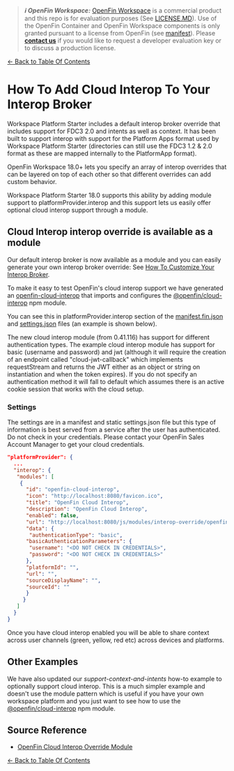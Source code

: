 > **_:information_source: OpenFin Workspace:_** [OpenFin Workspace](https://www.openfin.co/workspace/) is a commercial product and this repo is for evaluation purposes (See [LICENSE.MD](../LICENSE.MD)). Use of the OpenFin Container and OpenFin Workspace components is only granted pursuant to a license from OpenFin (see [manifest](../public/manifest.fin.json)). Please [**contact us**](https://www.openfin.co/workspace/poc/) if you would like to request a developer evaluation key or to discuss a production license.

[<- Back to Table Of Contents](../README.md)

# How To Add Cloud Interop To Your Interop Broker

Workspace Platform Starter includes a default interop broker override that includes support for FDC3 2.0 and intents as well as context. It has been built to support interop with support for the Platform Apps format used by Workspace Platform Starter (directories can still use the FDC3 1.2 & 2.0 format as these are mapped internally to the PlatformApp format).

OpenFin Workspace 18.0+ lets you specify an array of interop overrides that can be layered on top of each other so that different overrides can add custom behavior.

Workspace Platform Starter 18.0 supports this ability by adding module support to platformProvider.interop and this support lets us easily offer optional cloud interop support through a module.

## Cloud Interop interop override is available as a module

Our default interop broker is now available as a module and you can easily generate your own interop broker override: See [How To Customize Your Interop Broker](./how-to-customize-your-interop-broker.md).

To make it easy to test OpenFin's cloud interop support we have generated an [openfin-cloud-interop](../client/src/modules/interop-override/openfin-cloud-interop/interop-override.ts) that imports and configures the [@openfin/cloud-interop](https://www.npmjs.com/package/@openfin/cloud-interop) npm module.

You can see this in platformProvider.interop section of the [manifest.fin.json](../public/manifest.fin.json) and [settings.json](../public/settings.json) files (an example is shown below).

The new cloud interop module (from 0.41.116) has support for different authentication types. The example cloud interop module has support for basic (username and password) and jwt (although it will require the creation of an endpoint called "cloud-jwt-callback" which implements requestStream and returns the JWT either as an object or string on instantiation and when the token expires). If you do not specify an authentication method it will fall to default which assumes there is an active cookie session that works with the cloud setup.

### Settings

The settings are in a manifest and static settings.json file but this type of information is best served from a service after the user has authenticated. Do not check in your credentials. Please contact your OpenFin Sales Account Manager to get your cloud credentials.

```json
"platformProvider": {
  ...
  "interop": {
   "modules": [
    {
      "id": "openfin-cloud-interop",
      "icon": "http://localhost:8080/favicon.ico",
      "title": "OpenFin Cloud Interop",
      "description": "OpenFin Cloud Interop",
      "enabled": false,
      "url": "http://localhost:8080/js/modules/interop-override/openfin-cloud-interop.bundle.js",
      "data": {
       "authenticationType": "basic",
      "basicAuthenticationParameters": {
       "username": "<DO NOT CHECK IN CREDENTIALS>",
       "password": "<DO NOT CHECK IN CREDENTIALS>"
      },
      "platformId": "",
      "url": "",
      "sourceDisplayName": "",
      "sourceId": ""
      }
     }
   ]
  }
}
```

Once you have cloud interop enabled you will be able to share context across user channels (green, yellow, red etc) across devices and platforms.

## Other Examples

We have also updated our _support-context-and-intents_ how-to example to optionally support cloud interop. This is a much simpler example and doesn't use the module pattern which is useful if you have your own workspace platform and you just want to see how to use the [@openfin/cloud-interop](https://www.npmjs.com/package/@openfin/cloud-interop) npm module.

## Source Reference

- [OpenFin Cloud Interop Override Module](../client/src/modules/interop-override/openfin-cloud-interop/)

[<- Back to Table Of Contents](../README.md)
